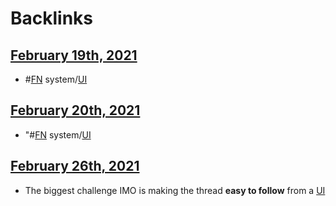 
# Backlinks
## [February 19th, 2021](<February 19th, 2021.md>)
- #[FN](<FN.md>) system/[UI](<UI.md>)

## [February 20th, 2021](<February 20th, 2021.md>)
- "#[FN](<FN.md>) system/[UI](<UI.md>)

## [February 26th, 2021](<February 26th, 2021.md>)
- The biggest challenge IMO is making the thread __easy to follow__ from a [UI](<UI.md>)

